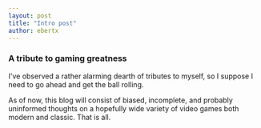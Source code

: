 ```yaml
---
layout: post
title: "Intro post"
author: ebertx
---
```


### A tribute to gaming greatness

I've observed a rather alarming dearth of tributes to myself, so I suppose I need to go ahead and get the ball rolling. 

As of now, this blog will consist of biased, incomplete, and probably uninformed thoughts on a hopefully wide variety of video games both modern and classic.  That is all.

